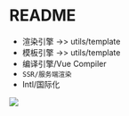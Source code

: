 # README

- 渲染引擎 ->> utils/template
- 模板引擎 ->> utils/template
- 编译引擎/Vue Compiler
- `SSR/服务端渲染`
- Intl/国际化

![](https://luo0412.oss-cn-hangzhou.aliyuncs.com/1688893084667-scsh34KXThzw-image.png)
